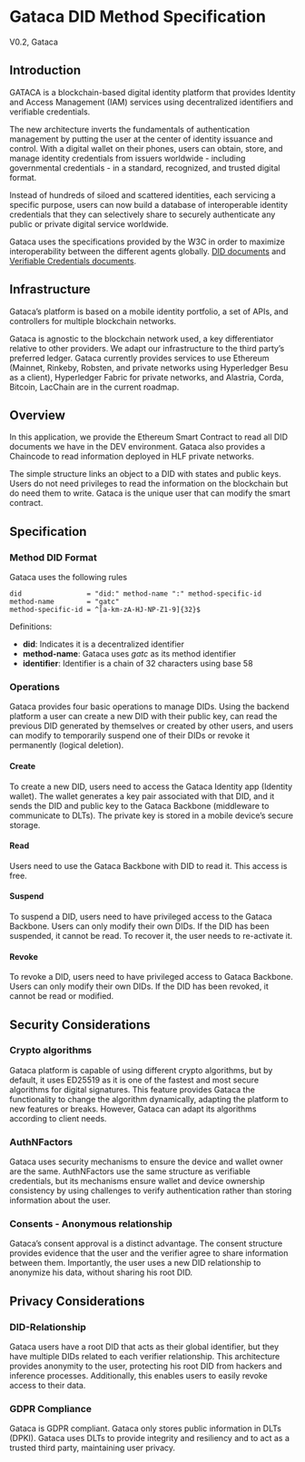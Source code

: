 # Gataca DID Method Specification
V0.2, Gataca

## Introduction
GATACA is a blockchain-based digital identity platform that provides Identity and Access Management (IAM) services using decentralized identifiers and verifiable credentials.

The new architecture inverts the fundamentals of authentication management by putting the user at the center of identity issuance and control. With a digital wallet on their phones, users can obtain, store, and manage identity credentials from issuers worldwide - including governmental credentials - in a standard, recognized, and trusted digital format.

Instead of hundreds of siloed and scattered identities, each servicing a specific purpose, users can now build a database of interoperable identity credentials that they can selectively share to securely authenticate any public or private digital service worldwide. 

Gataca uses the specifications provided by the W3C in order to maximize interoperability between the different agents globally. [DID documents](https://www.w3.org/TR/did-core/) and [Verifiable Credentials documents](https://www.w3.org/TR/vc-data-model/). 

## Infrastructure
Gataca’s platform is based on a mobile identity portfolio, a set of APIs, and controllers for multiple blockchain networks. 

Gataca is agnostic to the blockchain network used, a key differentiator relative to other providers. We adapt our infrastructure to the third party’s preferred ledger. Gataca currently provides services to use Ethereum (Mainnet, Rinkeby, Robsten, and private networks using Hyperledger Besu as a client), Hyperledger Fabric for private networks, and Alastria, Corda, Bitcoin, LacChain are in the current roadmap.

## Overview
In this application, we provide the Ethereum Smart Contract to read all DID documents we have in the DEV environment. Gataca also provides a Chaincode to read information deployed in HLF private networks.

The simple structure links an object to a DID with states and public keys. Users do not need privileges to read the information on the blockchain but do need them to write. Gataca is the unique user that can modify the smart contract.

## Specification
### Method DID Format
Gataca uses the following rules
```
did                = "did:" method-name ":" method-specific-id
method-name        = "gatc"
method-specific-id = ^[a-km-zA-HJ-NP-Z1-9]{32}$
```
Definitions:
- **did**: Indicates it is a decentralized identifier
- **method-name**: Gataca uses *gatc* as its method identifier
- **identifier**: Identifier is a chain of 32 characters using base 58

### Operations
Gataca provides four basic operations to manage DIDs. Using the backend platform a user can create a new DID with their public key, can read the previous DID generated by themselves or created by other users, and users can modify to temporarily suspend one of their DIDs or revoke it permanently (logical deletion).
#### Create
To create a new DID, users need to access the Gataca Identity app (Identity wallet). The wallet generates a key pair associated with that DID, and it sends the DID and public key to the Gataca Backbone (middleware to communicate to DLTs). The private key is stored in a mobile device’s secure storage.
#### Read
Users need to use the Gataca Backbone with DID to read it. This access is free.
#### Suspend
To suspend a DID, users need to have privileged access to the Gataca Backbone. Users can only modify their own DIDs. If the DID has been suspended, it cannot be read. To recover it, the user needs to re-activate it.
#### Revoke
To revoke a DID, users need to have privileged access to Gataca Backbone. Users can only modify their own DIDs. If the DID has been revoked, it cannot be read or modified.

## Security Considerations
### Crypto algorithms
Gataca platform is capable of using different crypto algorithms, but by default, it uses ED25519 as it is one of the fastest and most secure algorithms for digital signatures. This feature provides Gataca the functionality to change the algorithm dynamically, adapting the platform to new features or breaks. However, Gataca can adapt its algorithms according to client needs.
### AuthNFactors
Gataca uses security mechanisms to ensure the device and wallet owner are the same. AuthNFactors use the same structure as verifiable credentials, but its mechanisms ensure wallet and device ownership consistency by using challenges to verify authentication rather than storing information about the user.
### Consents - Anonymous relationship
Gataca’s consent approval is a distinct advantage. The consent structure provides evidence that the user and the verifier agree to share information between them. Importantly, the user uses a new DID relationship to anonymize his data, without sharing his root DID.
## Privacy Considerations
### DID-Relationship
Gataca users have a root DID that acts as their global identifier, but they have multiple DIDs related to each verifier relationship. This architecture provides anonymity to the user, protecting his root DID from hackers and inference processes. Additionally, this enables users to easily revoke access to their data.
 
### GDPR Compliance
Gataca is GDPR compliant. Gataca only stores public information in DLTs (DPKI). Gataca uses DLTs to provide integrity and resiliency and to act as a trusted third party, maintaining user privacy.
